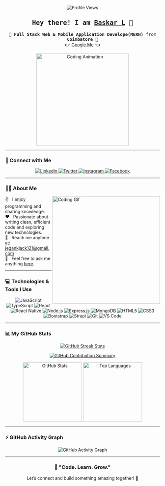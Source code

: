 <p align="center"> 
  <img src="https://komarev.com/ghpvc/?username=baskarlmca2023&label=Profile%20Views&color=green&style=flat" alt="Profile Views" />
</p>

<h2 align="center"> 
  <samp>Hey there! I am <b><a href="https://Baskar.com" target="_blank">Baskar L</a></b> 👋</samp>
</h2>

<p align="center"> 
  <samp>🌟 <b>Full Stack Web & Mobile Application Develope(MERN)</b> from <b>Coimbatore</b> 🌟</samp>
  <br>
  👉 <a href="https://www.google.com/search?q=Baskar+L" target="_blank">Google Me</a> 👈
</p>

<p align="center">
  <img src="[https://user-images.githubusercontent.com/74038190/235224431-e8c8c12e-6826-47f1-89fb-2ddad83b3abf.gif](https://www.google.com/url?sa=i&url=https%3A%2F%2Fgithub.com%2FAnmol-Baranwal%2FCool-GIFs-For-GitHub&psig=AOvVaw05uk9eKejl1aav9MfVqgKB&ust=1736144091221000&source=images&cd=vfe&opi=89978449&ved=0CBMQjRxqFwoTCPDqkfX23YoDFQAAAAAdAAAAABBf)" width="300" alt="Coding Animation" />
</p>

---

### 📲 Connect with Me
<p align="center"> 
  <a href="https://linkedin.com/in/jegan-karthi-33191b201" target="_blank">
    <img src="https://img.shields.io/badge/LinkedIn-0077B5?style=for-the-badge&logo=linkedin&logoColor=white" alt="LinkedIn">
  </a> 
  <a href="https://twitter.com/jegankjack121?t=_A81aTHetSVM3PTEGEcGYQ&s=09" target="_blank">
    <img src="https://img.shields.io/badge/Twitter-1DA1F2?style=for-the-badge&logo=twitter&logoColor=white" alt="Twitter">
  </a>
  <a href="https://www.instagram.com/jegan_jack121/?igshid=NGVhN2U2NjQ0Yg%3D%3D" target="_blank">
    <img src="https://img.shields.io/badge/Instagram-fe4164?style=for-the-badge&logo=instagram&logoColor=white" alt="Instagram">
  </a> 
  <a href="https://facebook.com/jegan555karthi" target="_blank">
    <img src="https://img.shields.io/badge/Facebook-20BEFF?style=for-the-badge&logo=facebook&logoColor=white" alt="Facebook">
  </a> 
</p>

---

### 🧑‍💻 About Me
<p> 
  <img align="right" width="350" src="https://media.giphy.com/media/qgQUggAC3Pfv687qPC/giphy.gif" alt="Coding Gif">
  ✌️ &nbsp; I enjoy programming and sharing knowledge.<br> 
  ❤️ &nbsp; Passionate about writing clean, efficient code and exploring new technologies.<br>
  📧 &nbsp; Reach me anytime at: <a href="mailto:jegankjack121@gmail.com">jegankjack121@gmail.com</a><br>
  💬 &nbsp; Feel free to ask me anything <a href="https://github.com/JegankarthiMCA/JegankarthiMCA/issues">here</a>.
</p>

---

### 💻 Technologies & Tools I Use
<p align="center">
  <img src="https://img.shields.io/badge/JavaScript-F0DB4F?style=for-the-badge&logo=javascript&logoColor=black" alt="JavaScript">
  <img src="https://img.shields.io/badge/TypeScript-007ACC?style=for-the-badge&logo=typescript&logoColor=white" alt="TypeScript">
  <img src="https://img.shields.io/badge/React-61DAFB?style=for-the-badge&logo=react&logoColor=black" alt="React">
  <img src="https://img.shields.io/badge/React_Native-20232A?style=for-the-badge&logo=react&logoColor=61DAFB" alt="React Native">
  <img src="https://img.shields.io/badge/Node.js-339933?style=for-the-badge&logo=node.js&logoColor=white" alt="Node.js">
  <img src="https://img.shields.io/badge/Express.js-000000?style=for-the-badge&logo=express&logoColor=white" alt="Express.js">
  <img src="https://img.shields.io/badge/MongoDB-4EA94B?style=for-the-badge&logo=mongodb&logoColor=white" alt="MongoDB">
  <img src="https://img.shields.io/badge/HTML5-E34F26?style=for-the-badge&logo=html5&logoColor=white" alt="HTML5">
  <img src="https://img.shields.io/badge/CSS3-1572B6?style=for-the-badge&logo=css3&logoColor=white" alt="CSS3">
  <img src="https://img.shields.io/badge/Bootstrap-563D7C?style=for-the-badge&logo=bootstrap&logoColor=white" alt="Bootstrap">
  <img src="https://img.shields.io/badge/Strapi-2E7EEA?style=for-the-badge&logo=strapi&logoColor=white" alt="Strapi">
  <img src="https://img.shields.io/badge/Git-F05032?style=for-the-badge&logo=git&logoColor=white" alt="Git">
  <img src="https://img.shields.io/badge/VSCode-0078D4?style=for-the-badge&logo=visual-studio-code&logoColor=white" alt="VS Code">
</p>

---

### 📊 My GitHub Stats
<p align="center"> 
  <a href="https://github.com/baskarlmca2023">
    <img src="https://github-readme-streak-stats.herokuapp.com/?user=baskarlmca2023&theme=radical&border=7F3FBF&background=0D1117" alt="GitHub Streak Stats">
  </a>
</p>
<p align="center"> 
  <a href="https://github.com/baskarlmca2023">
    <img src="https://github-profile-summary-cards.vercel.app/api/cards/profile-details?username=baskarlmca2023&theme=radical" alt="GitHub Contribution Summary">
  </a>
</p>
<p align="center"> 
  <a href="https://github.com/baskarlmca2023">
    <img src="https://denvercoder1-github-readme-stats.vercel.app/api?username=baskarlmca2023&show_icons=true&count_private=true&theme=react&border_color=7F3FBF&bg_color=0D1117&title_color=F85D7F&icon_color=F8D866" height="192px" alt="GitHub Stats">
  </a>
  <a href="https://github.com/baskarlmca2023">
    <img src="https://denvercoder1-github-readme-stats.vercel.app/api/top-langs/?username=baskarlmca2023&langs_count=8&layout=compact&theme=react&border_color=7F3FBF&bg_color=0D1117&title_color=F85D7F&icon_color=F8D866" height="192px" alt="Top Languages">
  </a>
</p>

---

### ⚡ GitHub Activity Graph
<p align="center">
  <img src="https://github-readme-activity-graph.vercel.app/graph?username=baskarlmca2023&custom_title=GitHub%20Activity%20Graph&bg_color=0D1117&color=7F3FBF&line=7F3FBF&point=7F3FBF&area=true&title_color=F8D866" alt="GitHub Activity Graph">
</p>

---

<h3 align="center">💬 "Code. Learn. Grow."</h3>
<p align="center">Let’s connect and build something amazing together! 🌟</p>
